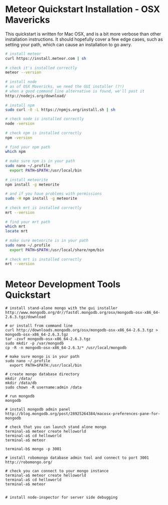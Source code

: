 Meteor Quickstart Installation - OSX Mavericks
===========================================

This quickstart is written for Mac OSX, and is a bit more verbose than other installation instructions.  It should hopefully cover a few edge cases, such as setting your path, which can cause an installation to go awry.  

````sh
# install meteor
curl https://install.meteor.com | sh
 
# check it's installed correctly
meteor --version
 
# install node
# as of OSX Mavericks, we need the GUI installer (?!)
# when a good command line alternative is found, we'll post it
http://nodejs.org/download/
 
# install npm
sudo curl -0 -L https://npmjs.org/install.sh | sh

# check node is installed correctly
node -version
 
# check npm is installed correctly
npm -version
 
# find your npm path
which npm
 
# make sure npm is in your path
sudo nano ~/.profile
  export PATH=$PATH:/usr/local/bin
 
# install meteorite
npm install -g meteorite
 
# and if you have problems with permissions
sudo -H npm install -g meteorite
 
# check mrt is installed correctly
mrt --version
 
# find your mrt path
which mrt
locate mrt
 
# make sure meteorite is in your path
sudo nano ~/.profile
  export PATH=$PATH:/usr/local/share/npm/bin
 
# check mrt is installed correctly
mrt --version
````


Meteor Development Tools Quickstart
===========================================

````
# install stand-alone mongo with the gui installer
http://www.mongodb.org/dr//fastdl.mongodb.org/osx/mongodb-osx-x86_64-2.6.3.tgz/download

# or install from command line
curl http://downloads.mongodb.org/osx/mongodb-osx-x86_64-2.6.3.tgz > mongodb-osx-x86_64-2.6.3.tgz
tar -zxvf mongodb-osx-x86_64-2.6.3.tgz
sudo mkdir -p /var/mongodb
cp -R -n mongodb-osx-x86_64-2.6.3/* /usr/local/mongodb

# make sure mongo is in your path
sudo nano ~/.profile
  export PATH=$PATH:/usr/local/bin

# create mongo database directory
mkdir /data/
mkdir /data/db
sudo chown -R username:admin /data

# run mongodb
mongodb

# install mongodb admin panel
http://blog.mongodb.org/post/28925264384/macosx-preferences-pane-for-mongodb

# check that you can launch stand alone mongo
terminal-a$ meteor create helloworld
terminal-a$ cd helloworld
terminal-a$ meteor

terminal-b$ mongo -p 3001

# install robomongo database admin tool and connect to port 3001
http://robomongo.org/

# check you can connect to your mongo instance
terminal-a$ meteor create helloworld
terminal-a$ cd helloworld
terminal-a$ meteor


# install node-inspector for server side debugging



````
